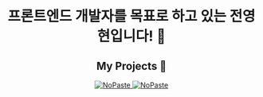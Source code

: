 <div align="center">
<h1>프론트엔드 개발자를 목표로 하고 있는 전영현입니다! 👋</h1>

<h2>My Projects 📝</h2>

[<picture><source media="(prefers-color-scheme: dark)" srcset="https://ghrs.vercel.app/api/pin/?username=Team-INSERT&repo=INSERT_WEB&theme=github_dark"/>
<img alt="NoPaste" src="https://ghrs.vercel.app/api/pin/?username=Team-INSERT&repo=INSERT_WEB">
</picture>](https://github.com/Team-Insert/INSERT_WEB)
[<picture><source media="(prefers-color-scheme: dark)" srcset="https://ghrs.vercel.app/api/pin/?username=busoMarcat&repo=v1_client&theme=github_dark"/>
<img alt="NoPaste" src="https://ghrs.vercel.app/api/pin/?username=busoMarcat&repo=v1_client">
</picture>](https://github.com/busoMarcat/v1_client)
</div>
